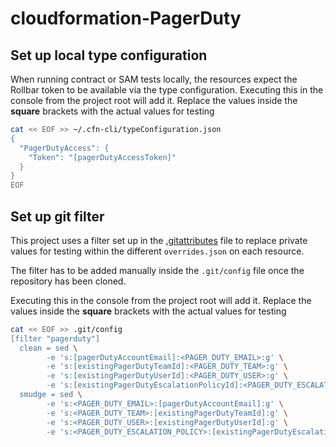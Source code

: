 # cloudformation-PagerDuty

## Set up local type configuration

When running contract or SAM tests locally, the resources expect the Rollbar token to be available via the type configuration.
Executing this in the console from the project root will add it. Replace the values inside the __square__ brackets with the actual values for testing
```bash
cat << EOF >> ~/.cfn-cli/typeConfiguration.json
{
  "PagerDutyAccess": {
    "Token": "[pagerDutyAccessToken]"
  }
}
EOF
```

## Set up git filter

This project uses a filter set up in the [.gitattributes](.gitattributes) file to replace private values for testing within the different `overrides.json` on each resource.

The filter has to be added manually inside the `.git/config` file once the repository has been cloned.

Executing this in the console from the project root will add it. Replace the values inside the __square__ brackets with the actual values for testing

```bash
cat << EOF >> .git/config
[filter "pagerduty"]
  clean = sed \
        -e 's:[pagerDutyAccountEmail]:<PAGER_DUTY_EMAIL>:g' \
        -e 's:[existingPagerDutyTeamId]:<PAGER_DUTY_TEAM>:g' \
        -e 's:[existingPagerDutyUserId]:<PAGER_DUTY_USER>:g' \
        -e 's:[existingPagerDutyEscalationPolicyId]:<PAGER_DUTY_ESCALATION_POLICY>:g'
  smudge = sed \
        -e 's:<PAGER_DUTY_EMAIL>:[pagerDutyAccountEmail]:g' \
        -e 's:<PAGER_DUTY_TEAM>:[existingPagerDutyTeamId]:g' \
        -e 's:<PAGER_DUTY_USER>:[existingPagerDutyUserId]:g' \
        -e 's:<PAGER_DUTY_ESCALATION_POLICY>:[existingPagerDutyEscalationPolicyId]:g'

```